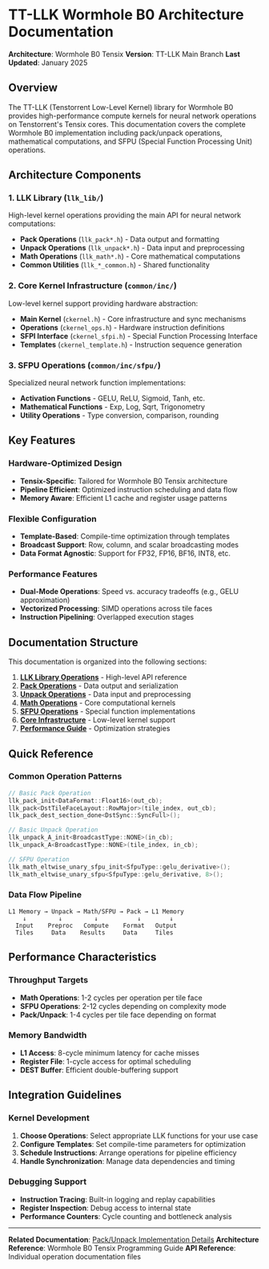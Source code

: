 # TT-LLK Wormhole B0 Architecture Documentation

**Architecture**: Wormhole B0 Tensix
**Version**: TT-LLK Main Branch
**Last Updated**: January 2025

## Overview

The TT-LLK (Tenstorrent Low-Level Kernel) library for Wormhole B0 provides high-performance compute kernels for neural network operations on Tenstorrent's Tensix cores. This documentation covers the complete Wormhole B0 implementation including pack/unpack operations, mathematical computations, and SFPU (Special Function Processing Unit) operations.

## Architecture Components

### 1. **LLK Library** (`llk_lib/`)
High-level kernel operations providing the main API for neural network computations:

- **Pack Operations** (`llk_pack*.h`) - Data output and formatting
- **Unpack Operations** (`llk_unpack*.h`) - Data input and preprocessing
- **Math Operations** (`llk_math*.h`) - Core mathematical computations
- **Common Utilities** (`llk_*_common.h`) - Shared functionality

### 2. **Core Kernel Infrastructure** (`common/inc/`)
Low-level kernel support providing hardware abstraction:

- **Main Kernel** (`ckernel.h`) - Core infrastructure and sync mechanisms
- **Operations** (`ckernel_ops.h`) - Hardware instruction definitions
- **SFPI Interface** (`ckernel_sfpi.h`) - Special Function Processing Interface
- **Templates** (`ckernel_template.h`) - Instruction sequence generation

### 3. **SFPU Operations** (`common/inc/sfpu/`)
Specialized neural network function implementations:

- **Activation Functions** - GELU, ReLU, Sigmoid, Tanh, etc.
- **Mathematical Functions** - Exp, Log, Sqrt, Trigonometry
- **Utility Operations** - Type conversion, comparison, rounding

## Key Features

### Hardware-Optimized Design
- **Tensix-Specific**: Tailored for Wormhole B0 Tensix architecture
- **Pipeline Efficient**: Optimized instruction scheduling and data flow
- **Memory Aware**: Efficient L1 cache and register usage patterns

### Flexible Configuration
- **Template-Based**: Compile-time optimization through templates
- **Broadcast Support**: Row, column, and scalar broadcasting modes
- **Data Format Agnostic**: Support for FP32, FP16, BF16, INT8, etc.

### Performance Features
- **Dual-Mode Operations**: Speed vs. accuracy tradeoffs (e.g., GELU approximation)
- **Vectorized Processing**: SIMD operations across tile faces
- **Instruction Pipelining**: Overlapped execution stages

## Documentation Structure

This documentation is organized into the following sections:

1. **[LLK Library Operations](llk_library_operations.md)** - High-level API reference
2. **[Pack Operations](pack_operations_detailed.md)** - Data output and serialization
3. **[Unpack Operations](unpack_operations_detailed.md)** - Data input and preprocessing
4. **[Math Operations](math_operations_detailed.md)** - Core computational kernels
5. **[SFPU Operations](sfpu_operations_detailed.md)** - Special function implementations
6. **[Core Infrastructure](core_infrastructure_detailed.md)** - Low-level kernel support
7. **[Performance Guide](performance_optimization_guide.md)** - Optimization strategies

## Quick Reference

### Common Operation Patterns
```cpp
// Basic Pack Operation
llk_pack_init<DataFormat::Float16>(out_cb);
llk_pack<DstTileFaceLayout::RowMajor>(tile_index, out_cb);
llk_pack_dest_section_done<DstSync::SyncFull>();

// Basic Unpack Operation
llk_unpack_A_init<BroadcastType::NONE>(in_cb);
llk_unpack_A<BroadcastType::NONE>(tile_index, in_cb);

// SFPU Operation
llk_math_eltwise_unary_sfpu_init<SfpuType::gelu_derivative>();
llk_math_eltwise_unary_sfpu<SfpuType::gelu_derivative, 8>();
```

### Data Flow Pipeline
```
L1 Memory → Unpack → Math/SFPU → Pack → L1 Memory
    ↓         ↓         ↓           ↓        ↓
  Input    Preproc   Compute    Format   Output
  Tiles     Data    Results     Data     Tiles
```

## Performance Characteristics

### Throughput Targets
- **Math Operations**: 1-2 cycles per operation per tile face
- **SFPU Operations**: 2-12 cycles depending on complexity mode
- **Pack/Unpack**: 1-4 cycles per tile face depending on format

### Memory Bandwidth
- **L1 Access**: 8-cycle minimum latency for cache misses
- **Register File**: 1-cycle access for optimal scheduling
- **DEST Buffer**: Efficient double-buffering support

## Integration Guidelines

### Kernel Development
1. **Choose Operations**: Select appropriate LLK functions for your use case
2. **Configure Templates**: Set compile-time parameters for optimization
3. **Schedule Instructions**: Arrange operations for pipeline efficiency
4. **Handle Synchronization**: Manage data dependencies and timing

### Debugging Support
- **Instruction Tracing**: Built-in logging and replay capabilities
- **Register Inspection**: Debug access to internal state
- **Performance Counters**: Cycle counting and bottleneck analysis

---

**Related Documentation**: [Pack/Unpack Implementation Details](discussions%20on%20Pack%20and%20Unpack%20operation%20details%20vs.%20actual%20implementation.md)
**Architecture Reference**: Wormhole B0 Tensix Programming Guide
**API Reference**: Individual operation documentation files
